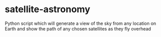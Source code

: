 # satellite-astronomy

Python script which will generate a view of the sky from any location on Earth and show the path of any chosen satellites as they fly overhead
